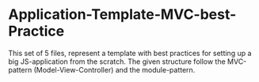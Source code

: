 # Application-Template-MVC-best-Practice
This set of 5 files, represent a template with best practices for setting up a big JS-application from the scratch. The given structure follow the MVC-pattern (Model-View-Controller) and the module-pattern.
